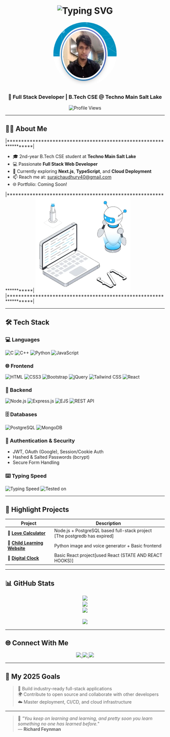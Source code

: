 <h1 align="center">
  <img src="https://readme-typing-svg.demolab.com?font=Fira+Code&weight=500&size=26&pause=1000&color=00F2FF&center=true&vCenter=true&width=600&lines=Hi+%F0%9F%91%8B%2C+I'm+Suraj+Kumar+Chaudhury;Full+Stack+Web+Developer;B.Tech+CSE+%7C+2nd+Year;Passionate+about+Learning+%26+Building" alt="Typing SVG" />
</h1>
<p align="center">
  <img src="./me.png" alt="Suraj Kumar Chaudhury" width="200" height="200" style="border-radius:50%"/>
</p>


<h3 align="center">🚀 Full Stack Developer | B.Tech CSE @ Techno Main Salt Lake</h3>

<p align="center">
  <img src="https://komarev.com/ghpvc/?username=SurajKumarChaudhury&label=Profile%20Views&color=0e75b6&style=flat" alt="Profile Views" />
</p>

---

## 👨‍💻 About Me

|******************************************************************| <p align="left">  
- 🎓 2nd-year B.Tech CSE student at **Techno Main Salt Lake**  
- 💻 Passionate **Full Stack Web Developer**  
- 🌱 Currently exploring **Next.js**, **TypeScript**, and **Cloud Deployment**  
- 📫 Reach me at: surajchaudhury40@gmail.com  
- 🌐 Portfolio: Coming Soon!  
</p> |******************************************************************| <img src="./robot.gif" alt="Robot Coding" width="300"/> |******************************************************************|

---



## 🛠️ Tech Stack

### 💻 Languages  
![C](https://img.shields.io/badge/C-00599C?style=for-the-badge&logo=c&logoColor=white)
![C++](https://img.shields.io/badge/C++-00599C?style=for-the-badge&logo=c%2b%2b&logoColor=white)
![Python](https://img.shields.io/badge/Python-3776AB?style=for-the-badge&logo=python&logoColor=white)
![JavaScript](https://img.shields.io/badge/JavaScript-F7DF1E?style=for-the-badge&logo=javascript&logoColor=black)

### 🌐 Frontend  
![HTML](https://img.shields.io/badge/HTML5-E34F26?style=for-the-badge&logo=html5&logoColor=white)
![CSS3](https://img.shields.io/badge/CSS3-1572B6?style=for-the-badge&logo=css3&logoColor=white)
![Bootstrap](https://img.shields.io/badge/Bootstrap-563D7C?style=for-the-badge&logo=bootstrap&logoColor=white)
![jQuery](https://img.shields.io/badge/jQuery-0769AD?style=for-the-badge&logo=jquery&logoColor=white)
![Tailwind CSS](https://img.shields.io/badge/Tailwind-38B2AC?style=for-the-badge&logo=tailwind-css&logoColor=white)
![React](https://img.shields.io/badge/React-20232A?style=for-the-badge&logo=react&logoColor=61DAFB)

### 🧠 Backend  
![Node.js](https://img.shields.io/badge/Node.js-339933?style=for-the-badge&logo=nodedotjs&logoColor=white)
![Express.js](https://img.shields.io/badge/Express.js-000000?style=for-the-badge&logo=express&logoColor=white)
![EJS](https://img.shields.io/badge/EJS-555555?style=for-the-badge&logo=ejs&logoColor=white)
![REST API](https://img.shields.io/badge/REST--API-FF6C37?style=for-the-badge&logo=api&logoColor=white)

### 🗄️ Databases  
![PostgreSQL](https://img.shields.io/badge/PostgreSQL-316192?style=for-the-badge&logo=postgresql&logoColor=white)
![MongoDB](https://img.shields.io/badge/MongoDB-4EA94B?style=for-the-badge&logo=mongodb&logoColor=white)

### 🔐 Authentication & Security  
- JWT, OAuth (Google), Session/Cookie Auth  
- Hashed & Salted Passwords (bcrypt)  
- Secure Form Handling

### ⌨️ Typing Speed  

![Typing Speed](https://img.shields.io/badge/Typing%20Speed-100%2B%20WPM-blue?style=for-the-badge&logo=gnu-bash&logoColor=white)
![Tested on](https://img.shields.io/badge/Tested%20On-Keybr%20%26%20TypeRacer-informational?style=for-the-badge&logo=keyboard&logoColor=white)


---

## 🚀 Highlight Projects

| Project | Description |
|--------|-------------|
| 🔗 [**Love Calculator**](https://love-calculator-fotw.onrender.com) | Node.js + PostgreSQL based full-stack project [The postgredb has expired] |
| 🔗 [**Child Learning Website**](https://aquamarine-pixie-e1dadc.netlify.app) | Python image and voice generator + Basic frontend  |
| 🔗 [**Digital Clock**](https://clock-digital-app.netlify.app) | Basic React project[used React (STATE AND REACT HOOKS)] |


---

## 📊 GitHub Stats

<p align="center">
  <img src="https://github-readme-stats.vercel.app/api?username=SurajKumarChaudhury&show_icons=true&theme=radical" />
  <br/>
  <img src="https://github-readme-streak-stats.herokuapp.com/?user=SurajKumarChaudhury&theme=radical" />
  <br/>
  <img src="https://github-readme-stats.vercel.app/api/top-langs/?username=SurajKumarChaudhury&layout=compact&theme=radical" />
  <br/><br/>
  <img src="https://github-profile-trophy.vercel.app/?username=SurajKumarChaudhury&theme=radical&row=1&no-bg=true" />
</p>

---

## 🌐 Connect With Me

<p align="center">
  <a href="https://www.linkedin.com/in/suraj-kumar-chaudhury-78597b324?utm_source=share&utm_campaign+share_via&utm_content=profile&utm_medium=android-app" target="_blank">
    <img src="https://img.shields.io/badge/LinkedIn-%230077B5.svg?style=for-the-badge&logo=linkedin&logoColor=white"/>
  </a>
  <a href="https://www.youtube.com/@bodhayati?si=bpvlxtAJood3Wmm8" target="_blank">
    <img src="https://img.shields.io/badge/YouTube-%23FF0000.svg?style=for-the-badge&logo=youtube&logoColor=white"/>
  </a>
  <a href="https://x.com/SurajCh82672387" target="_blank">
    <img src="https://img.shields.io/badge/X-%231DA1F2.svg?style=for-the-badge&logo=x&logoColor=white"/>
  </a>
</p>

---

## 🎯 My 2025 Goals

> 🚀 Build industry-ready full-stack applications  
> 🌍 Contribute to open source and collaborate with other developers  
> ☁️ Master deployment, CI/CD, and cloud infrastructure

---

> 💬 *"You keep on learning and learning, and pretty soon you learn something no one has learned before."*  
> — **Richard Feynman**
